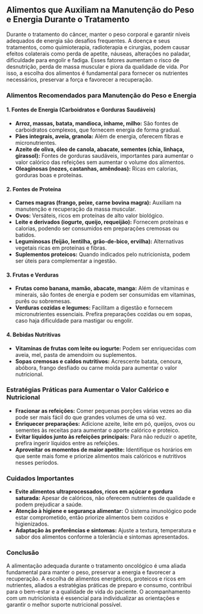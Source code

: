 
## Alimentos que Auxiliam na Manutenção do Peso e Energia Durante o Tratamento

Durante o tratamento do câncer, manter o peso corporal e garantir níveis adequados de energia são desafios frequentes. A doença e seus tratamentos, como quimioterapia, radioterapia e cirurgias, podem causar efeitos colaterais como perda de apetite, náuseas, alterações no paladar, dificuldade para engolir e fadiga. Esses fatores aumentam o risco de desnutrição, perda de massa muscular e piora da qualidade de vida. Por isso, a escolha dos alimentos é fundamental para fornecer os nutrientes necessários, preservar a força e favorecer a recuperação.

### Alimentos Recomendados para Manutenção do Peso e Energia

#### 1. **Fontes de Energia (Carboidratos e Gorduras Saudáveis)**
- **Arroz, massas, batata, mandioca, inhame, milho:** São fontes de carboidratos complexos, que fornecem energia de forma gradual.
- **Pães integrais, aveia, granola:** Além de energia, oferecem fibras e micronutrientes.
- **Azeite de oliva, óleo de canola, abacate, sementes (chia, linhaça, girassol):** Fontes de gorduras saudáveis, importantes para aumentar o valor calórico das refeições sem aumentar o volume dos alimentos.
- **Oleaginosas (nozes, castanhas, amêndoas):** Ricas em calorias, gorduras boas e proteínas.

#### 2. **Fontes de Proteína**
- **Carnes magras (frango, peixe, carne bovina magra):** Auxiliam na manutenção e recuperação da massa muscular.
- **Ovos:** Versáteis, ricos em proteínas de alto valor biológico.
- **Leite e derivados (iogurte, queijo, requeijão):** Fornecem proteínas e calorias, podendo ser consumidos em preparações cremosas ou batidos.
- **Leguminosas (feijão, lentilha, grão-de-bico, ervilha):** Alternativas vegetais ricas em proteínas e fibras.
- **Suplementos proteicos:** Quando indicados pelo nutricionista, podem ser úteis para complementar a ingestão.

#### 3. **Frutas e Verduras**
- **Frutas como banana, mamão, abacate, manga:** Além de vitaminas e minerais, são fontes de energia e podem ser consumidas em vitaminas, purês ou sobremesas.
- **Verduras cozidas e legumes:** Facilitam a digestão e fornecem micronutrientes essenciais. Prefira preparações cozidas ou em sopas, caso haja dificuldade para mastigar ou engolir.

#### 4. **Bebidas Nutritivas**
- **Vitaminas de frutas com leite ou iogurte:** Podem ser enriquecidas com aveia, mel, pasta de amendoim ou suplementos.
- **Sopas cremosas e caldos nutritivos:** Acrescente batata, cenoura, abóbora, frango desfiado ou carne moída para aumentar o valor nutricional.

### Estratégias Práticas para Aumentar o Valor Calórico e Nutricional

- **Fracionar as refeições:** Comer pequenas porções várias vezes ao dia pode ser mais fácil do que grandes volumes de uma só vez.
- **Enriquecer preparações:** Adicione azeite, leite em pó, queijos, ovos ou sementes às receitas para aumentar o aporte calórico e proteico.
- **Evitar líquidos junto às refeições principais:** Para não reduzir o apetite, prefira ingerir líquidos entre as refeições.
- **Aproveitar os momentos de maior apetite:** Identifique os horários em que sente mais fome e priorize alimentos mais calóricos e nutritivos nesses períodos.

### Cuidados Importantes

- **Evite alimentos ultraprocessados, ricos em açúcar e gordura saturada:** Apesar de calóricos, não oferecem nutrientes de qualidade e podem prejudicar a saúde.
- **Atenção à higiene e segurança alimentar:** O sistema imunológico pode estar comprometido, então priorize alimentos bem cozidos e higienizados.
- **Adaptação às preferências e sintomas:** Ajuste a textura, temperatura e sabor dos alimentos conforme a tolerância e sintomas apresentados.

### Conclusão

A alimentação adequada durante o tratamento oncológico é uma aliada fundamental para manter o peso, preservar a energia e favorecer a recuperação. A escolha de alimentos energéticos, proteicos e ricos em nutrientes, aliados a estratégias práticas de preparo e consumo, contribui para o bem-estar e a qualidade de vida do paciente. O acompanhamento com um nutricionista é essencial para individualizar as orientações e garantir o melhor suporte nutricional possível.
```

